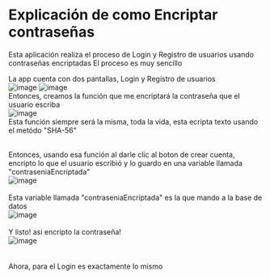 # Explicación de como Encriptar contraseñas 

Esta aplicación realiza el proceso de Login y Registro de usuarios usando contraseñas encriptadas
El proceso es muy sencillo

La app cuenta con dos pantallas, Login y Registro de usuarios </br>
![image](https://github.com/exequiel-miranda/Ejemplo-Encriptar-Kotlin-oracle/assets/94820436/925eb135-ed1f-4f44-bc5b-2b66d3359c7b)
![image](https://github.com/exequiel-miranda/Ejemplo-Encriptar-Kotlin-oracle/assets/94820436/f15e8f8b-455d-47f8-a68c-6847e85a4672)
</br>
Entonces, creamos la función que me encriptará la contraseña que el usuario escriba</br>
![image](https://github.com/exequiel-miranda/Ejemplo-Encriptar-Kotlin-oracle/assets/94820436/eae4d4b4-977c-4119-ae8d-e365fc487fe4)</br>
Esta función siempre será la misma, toda la vida, esta ecripta texto usando el metódo "SHA-56"</br></br>

Entonces, usando esa función al darle clic al boton de crear cuenta, encripto lo que el usuario escribió y lo guardo en una variable llamada "contraseniaEncriptada"</br>
![image](https://github.com/exequiel-miranda/Ejemplo-Encriptar-Kotlin-oracle/assets/94820436/6430f5a3-3b79-48e7-bcd8-46fc2dd108c7)
</br></br>
Esta variable llamada "contraseniaEncriptada" es la que mando a la base de datos</br>
![image](https://github.com/exequiel-miranda/Ejemplo-Encriptar-Kotlin-oracle/assets/94820436/44963162-015b-4bda-885c-35ab2d7e51f2)
</br></br>
Y listo! asi encripto la contraseña!</br>
![image](https://github.com/exequiel-miranda/Ejemplo-Encriptar-Kotlin-oracle/assets/94820436/885b93a4-db55-4393-a20b-7ffbbcb274d7)
</br></br></br>
Ahora, para el Login es exactamente lo mismo
</br>
